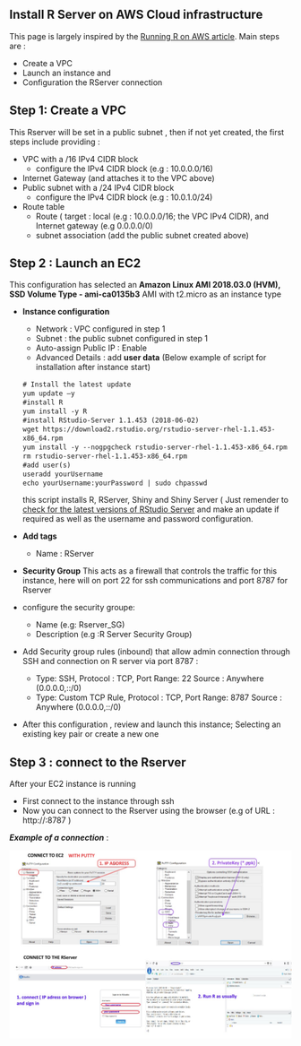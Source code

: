 
## Install R Server on AWS Cloud infrastructure
This page is largely inspired by the [Running R on AWS article](https://aws.amazon.com/fr/blogs/big-data/running-r-on-aws/).
Main steps are :
- Create a VPC
- Launch an instance and 
- Configuration the RServer connection

## Step 1: Create a VPC
This Rserver will be set in a public subnet , then if not yet created, the first steps include providing :
- VPC with a /16 IPv4 CIDR block
  - configure the IPv4 CIDR block (e.g : 10.0.0.0/16)
- Internet Gateway (and attaches it to the VPC above)
- Public subnet with a /24 IPv4 CIDR block
  - configure the IPv4 CIDR block (e.g : 10.0.1.0/24)
- Route table
  - Route ( target : local (e.g : 10.0.0.0/16; the VPC IPv4 CIDR), and Internet gateway (e.g 0.0.0.0/0)
  - subnet association (add the public subnet created above)
  
## Step 2 : Launch an EC2
This configuration has selected an **Amazon Linux AMI 2018.03.0 (HVM), SSD Volume Type - ami-ca0135b3** AMI with t2.micro as an instance type
- **Instance configuration**
  - Network : VPC configured in step 1
  - Subnet : the public subnet configured in step 1
  - Auto-assign Public IP : Enable
  - Advanced Details : add **user data** (Below example of script for installation after instance start)
  
  ```  
  # Install the latest update
  yum update –y
  #install R
  yum install -y R
  #install RStudio-Server 1.1.453 (2018-06-02)
  wget https://download2.rstudio.org/rstudio-server-rhel-1.1.453-x86_64.rpm
  yum install -y --nogpgcheck rstudio-server-rhel-1.1.453-x86_64.rpm
  rm rstudio-server-rhel-1.1.453-x86_64.rpm
  #add user(s)
  useradd yourUsername
  echo yourUsername:yourPassword | sudo chpasswd

  ```
  this script installs R, RServer, Shiny and Shiny Server ( Just remender to [check for the latest versions of RStudio Server](https://www.rstudio.com/products/rstudio/download-server/) and make an update if required as well as the username and password configuration.
 - **Add tags**
    - Name : RServer
 - **Security Group** 
 This acts as a firewall that controls the traffic for this instance, here will on port 22 for ssh communications and port 8787 for Rserver
  - configure the security groupe:
      - Name (e.g: Rserver_SG)
      - Description (e.g :R Server Security Group)
  - Add Security group rules (inbound) that allow admin connection through SSH and connection on R server via port 8787 :
      - Type: SSH, Protocol : TCP, Port Range: 22 Source : Anywhere (0.0.0.0,::/0)
      - Type: Custom TCP Rule, Protocol : TCP, Port Range: 8787 Source : Anywhere (0.0.0.0,::/0)
   - After this configuration , review and launch this instance; Selecting an existing key pair or create a new one
   
## Step 3 : connect to the Rserver

After your EC2 instance is running
- First connect to the instance through ssh
- Now you can connect to the Rserver using the browser (e.g of URL : http://<the IPV4>:8787 ) 

**_Example of a connection_** :

![example of a connection](https://github.com/fredtw/images/blob/master/ConnectToRServerOnAWS.jpg)
 


